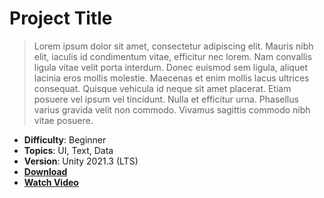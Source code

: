 # Project Title

> Lorem ipsum dolor sit amet, consectetur adipiscing elit. Mauris nibh elit, iaculis id condimentum vitae, efficitur nec lorem. Nam convallis ligula vitae velit porta interdum. Donec euismod sem ligula, aliquet lacinia eros mollis molestie. Maecenas et enim mollis lacus ultrices consequat. Quisque vehicula id neque sit amet placerat. Etiam posuere vel ipsum vel tincidunt. Nulla et efficitur urna. Phasellus varius gravida velit non commodo. Vivamus sagittis commodo nibh vitae posuere.

- **Difficulty**: Beginner
- **Topics**: UI, Text, Data
- **Version**: Unity 2021.3 (LTS)
- [**Download**](https://github.com/zigurous/unity-wordle-template/archive/refs/heads/main.zip)
- [**Watch Video**](https://www.youtube.com/c/zigurous)
